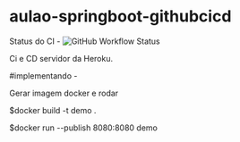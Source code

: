 # aulao-springboot-githubcicd

Status do CI -  ![GitHub Workflow Status](https://img.shields.io/github/workflow/status/inaciomecena/aulao-springboot-junit/maven)


Ci e CD servidor da Heroku.

#implementando - 

Gerar imagem docker e rodar 

$docker build -t demo . 

$docker run --publish 8080:8080 demo 
